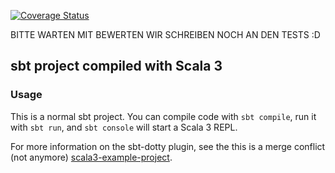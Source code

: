 [![Coverage Status](https://coveralls.io/repos/github/Sauttets/HTWG-SE-2024-Skyjo/badge.svg?branch=main)](https://coveralls.io/github/Sauttets/HTWG-SE-2024-Skyjo?branch=main)

BITTE WARTEN MIT BEWERTEN WIR SCHREIBEN NOCH AN DEN TESTS :D

## sbt project compiled with Scala 3

### Usage

This is a normal sbt project. You can compile code with `sbt compile`, run it with `sbt run`, and `sbt console` will start a Scala 3 REPL.

For more information on the sbt-dotty plugin, see the
this is a merge conflict (not anymore)
[scala3-example-project](https://github.com/scala/scala3-example-project/blob/main/README.md).
